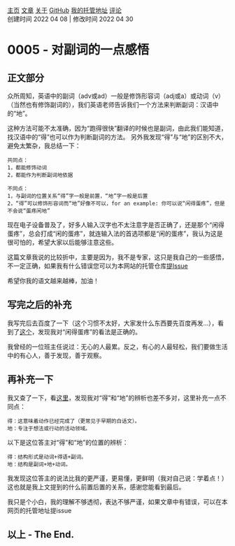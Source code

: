 [主页](https://ganggangxiao.github.io/)
[文章](https://ganggangxiao.github.io/list/)
[关于](https://ganggangxiao.github.io/about/)
[GitHub](https://github.com/ganggangxiao/)
[我的托管地址](https://github.com/ganggangxiao/ganggangxiao.github.io/)
[评论](https://github.com/ganggangxiao/ganggangxiao.github.io/issues)  
创建时间 2022 04 08 | 修改时间 2022 04 30

# **0005 - 对副词的一点感悟**

## 正文部分

众所周知，英语中的副词（adv或ad）一般是修饰形容词（adj或a）或动词（v）（当然也有修饰副词的），我们英语老师告诉我们一个方法来判断副词：汉语中的“地”。

这种方法可能不太准确，因为“跑得很快”翻译的时候也是副词，由此我们能知道，找汉语中的“得”也可以作为判断副词的方法。
另外我发现“得”与“地”的区别不大，避免太繁杂，我总结一下：
    
    共同点：
    1，都能修饰动词
    2，都能作为判断副词地依据

    不同点：
    1，与副词的位置关系“得”字一般是前置，“地”字一般是后置
    2，“得”可以修饰形容词而“地”好像不可以，for an example: 你可以说“闲得蛋疼”，但是不会说“蛋疼闲地”

现在电子设备普及了，好多人输入汉字也不太注意字是否正确了，还是那个“闲得蛋疼”，总会打成“闲的蛋疼”，就连输入法的首选项都是“闲的蛋疼”，我认为这是很可怕的，希望大家以后能够注意这些。

这篇文章我说的比较折中，主要是因为，我不是专家，这只是我自己的一些感悟，不一定正确，如果我有什么错误您可以为本网站的托管仓库[提Issue](https://github.com/ganggangxiao/ganggangxiao.github.io/issues)

希望你我的语文越来越棒，加油！

## 写完之后的补充

我写完后去百度了一下（这个习惯不太好，大家发什么东西要先百度再发...），看到了[这个](https://zhidao.baidu.com/question/1757115797590621868.html)，发现我对“闲得蛋疼”的看法是正确的。

我曾经的一位班主任说过：无心的人最累。反之，有心的人最轻松，我们要做生活中的有心人，善于发现，善于观察。

## 再补充一下

我又查了一下，看[这里](https://zhidao.baidu.com/question/1495226712832563499.html)，发现我对“得”和“地”的辨析也差不多对，这里补充一点不同点：
    
    得：这意味着动作已经完成了（更常见于早期的白话文）。
    地：专注于想法或行动的活动领域。

以下是这位答主对“得”和“地”的位置的辨析：

    得：结构形式是动词+得语+副词。
    地：结构是副词+地+动词。

我发现这位答主的说法比我的更严谨，更易懂，更鲜明（我对自己说：学着点！）这也就是我上文提到的什么前置后置的关系，感谢您能看到最后。

我只是个小白，我的理解不够透彻，表达不够严谨，如果文章中有错误，可以在本网页的托管地址提issue

## **以上 - The End.**